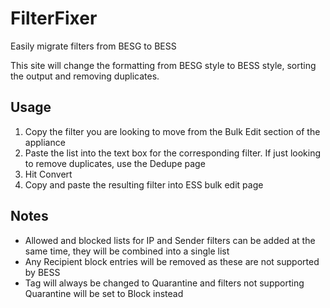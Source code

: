 # FilterFixer
Easily migrate filters from BESG to BESS

This site will change the formatting from BESG style to BESS style, sorting the output and removing duplicates.

## Usage
1. Copy the filter you are looking to move from the Bulk Edit section of the appliance
2. Paste the list into the text box for the corresponding filter. If just looking to remove duplicates, use the Dedupe page
3. Hit Convert
4. Copy and paste the resulting filter into ESS bulk edit page

## Notes
* Allowed and blocked lists for IP and Sender filters can be added at the same time, they will be combined into a single list
* Any Recipient block entries will be removed as these are not supported by BESS
* Tag will always be changed to Quarantine and filters not supporting Quarantine will be set to Block instead
